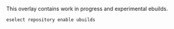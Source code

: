 This overlay contains work in progress and experimental ebuilds.

`eselect repository enable ubuilds`
